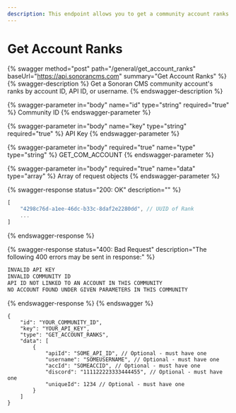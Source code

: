 ```yaml
---
description: This endpoint allows you to get a community account ranks.
---
```


# Get Account Ranks

{% swagger method="post" path="/general/get_account_ranks" baseUrl="https://api.sonorancms.com" summary="Get Account Ranks" %}
{% swagger-description %}
Get a Sonoran CMS community account's ranks by account ID, API ID, or username.
{% endswagger-description %}

{% swagger-parameter in="body" name="id" type="string" required="true" %}
Community ID
{% endswagger-parameter %}

{% swagger-parameter in="body" name="key" type="string" required="true" %}
API Key
{% endswagger-parameter %}

{% swagger-parameter in="body" required="true" name="type" type="string" %}
GET\_COM\_ACCOUNT
{% endswagger-parameter %}

{% swagger-parameter in="body" required="true" name="data" type="array" %}
Array of request objects
{% endswagger-parameter %}

{% swagger-response status="200: OK" description="" %}
```javascript
[
    "4298c76d-a1ee-46dc-b33c-8daf2e2280dd", // UUID of Rank
    ...
]
```
{% endswagger-response %}

{% swagger-response status="400: Bad Request" description="The following 400 errors may be sent in response:" %}
```javascript
INVALID API KEY
INVALID COMMUNITY ID
API ID NOT LINKED TO AN ACCOUNT IN THIS COMMUNITY
NO ACCOUNT FOUND UNDER GIVEN PARAMETERS IN THIS COMMUNITY
```
{% endswagger-response %}
{% endswagger %}

```
{
    "id": "YOUR_COMMUNITY_ID",
    "key": "YOUR_API_KEY",
    "type": "GET_ACCOUNT_RANKS",
    "data": [
        {
            "apiId": "SOME_API_ID", // Optional - must have one
            "username": "SOMEUSERNAME", // Optional - must have one
            "accId": "SOMEACCID", // Optional - must have one
            "discord": "111122223333444455", // Optional - must have one
            "uniqueId": 1234 // Optional - must have one
        }
    ]
}
```
